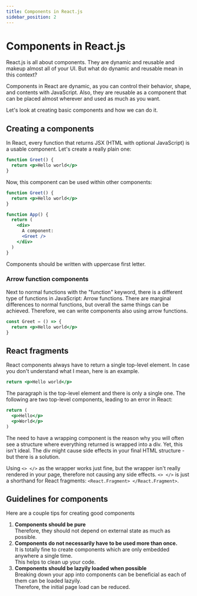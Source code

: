 ```yaml
---
title: Components in React.js
sidebar_position: 2
--- 
```


# Components in React.js

React.js is all about components. They are dynamic and reusable and makeup almost all of your UI. But what do dynamic and reusable mean in this context? 

Components in React are dynamic, as you can control their behavior, shape, and contents with JavaScript. 
Also, they are reusable as a component that can be placed almost wherever and used as much as you want. 

Let's look at creating basic components and how we can do it. 


## Creating a components

In React, every function that returns JSX (HTML with optional JavaScript) is a usable component. 
Let's create a really plain one: 

```jsx
function Greet() {
  return <p>Hello world</p>
}
```

Now, this component can be used within other components:

```jsx
function Greet() {
  return <p>Hello world</p>
}

function App() {
  return (
    <div>
      A component: 
      <Greet />
    </div>
  )
}
```

Components should be written with uppercase first letter. 

### Arrow function components 
Next to normal functions with the "function" keyword, there is a different type of functions in JavaScript: Arrow functions. 
There are marginal differences to normal functions, but overall the same things can be achieved. Therefore, we can write components 
also using arrow functions. 

```jsx
const Greet = () => {
  return <p>Hello world</p>
}
```

## React fragments 
React components always have to return a single top-level element. In case you don't understand what I mean, here is an example. 

```jsx
return <p>Hello world</p>
```
The paragraph is the top-level element and there is only a single one. The following are two top-level components, leading to an error in React: 

```jsx
return (
  <p>Hello</p>
  <p>World</p>
)
```

The need to have a wrapping component is the reason why you will often see a structure where everything returned is wrapped into a div. Yet, this isn't ideal. 
The div might cause side effects in your final HTML structure - but there is a solution. 

Using ```<> </>``` as the wrapper works just fine, but the wrapper isn't really rendered in your page, therefore not causing any side effects. 
```<> </>``` is just a shorthand for React fragments: ```<React.Fragment> </React.Fragment>```. 


## Guidelines for components 
Here are a couple tips for creating good components 

1. **Components should be pure** 
<br/> Therefore, they should not depend on external state as much as possible. 
2. **Components do not necessarily have to be used more than once.** 
<br/> It is totally fine to create components which are only embedded anywhere a single time. 
<br/>This helps to clean up your code.
3. **Components should be lazyily loaded when possible** 
<br/> Breaking down your app into components can be beneficial as each of them can be loaded lazyily. 
<br/> Therefore, the initial page load can be reduced.   

